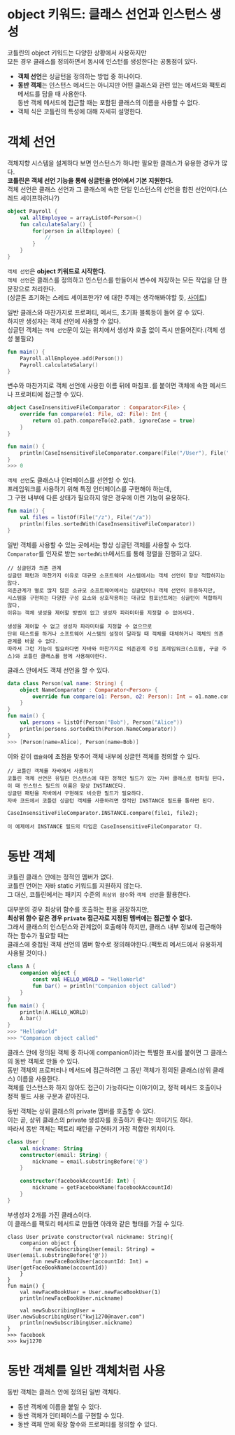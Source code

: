 object 키워드: 클래스 선언과 인스턴스 생성
===================================
코틀린의 object 키워드는 다양한 상황에서 사용하지만     
모든 경우 클래스를 정의하면서 동시에 인스턴를 생성한다는 공통점이 있다.     
  
* **객체 선언**은 싱글턴을 정의하는 방법 중 하나이다.  
* **동반 객체**는 인스턴스 메서드는 아니지만 어떤 클래스와 관련 있는 메서드와 팩토리 메서드를 담을 때 사용한다.   
    동반 객체 메서드에 접근할 때는 포함된 클래스의 이름을 사용할 수 없다.    
* 객체 식은 코틀린의 특성에 대해 자세히 설명한다.   

# 객체 선언
객체지향 시스템을 설계하다 보면 인스턴스가 하나만 필요한 클래스가 유용한 경우가 많다.       
**코틀린은 객체 선언 기능을 통해 싱글턴을 언어에서 기본 지원한다.**     
객체 선언은 클래스 선언과 그 클래스에 속한 단일 인스턴스의 선언을 합친 선언이다.(스레드 세이프하려나?)     

```kt
object Payroll {
    val allEmployee = arrayListOf<Person>()
    fun calculateSalary() {
        for(person in allEmployee) {
            //
        }
    }
}
```
`객체 선언`은 **object 키워드로 시작한다.**     
`객체 선언`은 클래스를 정의하고 인스턴스를 만들어서 변수에 저장하는 모든 작업을 단 한 문장으로 처리한다.        
(싱글톤 초기화는 스레드 세이프한가? 에 대한 주제는 생각해봐야할 듯, [사이트](https://stackoverflow.com/questions/35587652/kotlin-thread-safe-native-lazy-singleton-with-parameter))      
   
일반 클래스와 마찬가지로 프로퍼티, 메서드, 초기화 블록등이 들어 갈 수 있다.      
하지만 생성자는 객체 선언에 사용할 수 없다.       
싱글턴 객체는 `객체 선언`문이 있는 위치에서 생성자 호출 없이 즉시 만들어진다.(객체 생성 불필요)      

```kt
fun main() {
    Payroll.allEmployee.add(Person())
    Payroll.calculateSalary()
}
```
변수와 마찬가지로 객체 선언에 사용한 이름 뒤에 마침표`.`를 붙이면 객체에 속한 메서드나 프로퍼티에 접근할 수 있다.     

```kt
object CaseInsensitiveFileComparator : Comparator<File> {
    override fun compare(o1: File, o2: File): Int {
        return o1.path.compareTo(o2.path, ignoreCase = true)
    }
}
```
```kt
fun main() {
    println(CaseInsensitiveFileComparator.compare(File("/User"), File("/user")))
}
>>> 0
```
`객체 선언`도 클래스나 인터페이스를 선언할 수 있다.           
프레임워크를 사용하기 위해 특정 인터페이스를 구현해야 하는데,        
그 구현 내부에 다른 상태가 필요하지 않은 경우에 이런 기능이 유용하다.   

```kt
fun main() {
    val files = listOf(File("/z"), File("/a"))
    println(files.sortedWith(CaseInsensitiveFileComparator))
}
```
일반 객체를 사용할 수 있는 곳에서는 항상 싱글턴 객체를 사용할 수 있다.       
`Comparator`를 인자로 받는 `sortedWith`메서드를 통해 정렬을 진행하고 있다.      

```
// 싱글턴과 의존 관계  
싱글턴 패턴과 마찬가지 이유로 대규모 소프트웨어 시스템에서는 객체 선언이 항상 적합하지는 않다.      
의존관계가 별로 많지 않은 소규모 소프트웨어에서는 싱글턴이나 객체 선언이 유용하지만,                
시스템을 구현하는 다양한 구성 요소와 상호작용하는 대규모 컴포넌트에는 싱글턴이 적합하지 않다.               
이유는 객체 생성을 제어할 방법이 없고 생성자 파라미터를 지정할 수 없어서다.          
  
생성을 제어할 수 없고 생성자 파라미터를 지정할 수 없으므로        
단위 테스트를 하거나 소프트웨어 시스템의 설정이 달라질 때 객체를 대체하거나 객체의 의존관계를 바꿀 수 없다.    
따라서 그런 기능이 필요하다면 자바와 마찬가지로 의존관계 주입 프레임워크(스프릥, 구글 주스)와 코틀린 클래스를 함께 사용해야한다.  
```

클래스 안에서도 객체 선언을 할 수 있다.  

```kt
data class Person(val name: String) {
    object NameComparator : Comparator<Person> {
        override fun compare(o1: Person, o2: Person): Int = o1.name.compareTo(o2.name)
    }
}
fun main() {
    val persons = listOf(Person("Bob"), Person("Alice"))
    println(persons.sortedWith(Person.NameComparator))
}
>>> [Person(name=Alice), Person(name=Bob)]
```
이와 같이 `캡슐화`에 초점을 맞추어 객체 내부에 싱글턴 객체를 정의할 수 있다.   

```
// 코틀린 객체를 자바에서 사용하기  
코틀린 객체 선언은 유일한 인스턴스에 대한 정적인 빌드가 있는 자바 클래스로 컴파일 된다.    
이 때 인스턴스 필드의 이름은 항상 INSTANCE다.       
싱글턴 패턴을 자바에서 구현해도 비슷한 필드가 필요하다.    
자바 코드에서 코틀린 싱글턴 객체를 사용하려면 정적인 INSTANCE 필드를 통하면 된다.   

CaseInsensitiveFileComparator.INSTANCE.compare(file1, file2);

이 예제에서 INSTANCE 필드의 타입은 CaseInsensitiveFileComparator 다.   
```

# 동반 객체    
코틀린 클래스 안에는 정적인 멤버가 없다.     
코틀린 언어는 자바 static 키워드를 지원하지 않는다.      
그 대신, 코틀린에서는 패키지 수준의 `최상위 함수`와 `객체 선언`을 활용한다.     
    
대부분의 경우 최상위 함수를 호출하는 편을 권장하지만,            
**최상위 함수 같은 경우 `private` 접근자로 지정된 멤버에는 접근할 수 없다.**          
그래서 클래스의 인스턴스와 관계없이 호출해야 하지만, 클래스 내부 정보에 접근해야 하는 함수가 필요할 때는      
클래스에 중첩된 객체 선언의 멤버 함수로 정의해야한다.(팩토리 메서드에서 유용하게 사용될 것이다.)    

```kt
class A {
    companion object {
        const val HELLO_WORLD = "HelloWorld"
        fun bar() = println("Companion object called")
    }
}
fun main() {
    println(A.HELLO_WORLD)
    A.bar()
}
>>> "HelloWorld"
>>> "Companion object called"
```
클래스 안에 정의된 객체 중 하나에 companion이라는 특별한 표시를 붙이면 그 클래스의 동반 객체로 만들 수 있다.     
동반 객체의 프로퍼티나 메서드에 접근하려면 그 동반 객체가 정의된 클래스(상위 클래스) 이름을 사용한다.       
객체를 인스턴스화 하지 않아도 접근이 가능하다는 이야기이고, 정적 메서드 호출이나 정적 필드 사용 구문과 같아진다.  
       
동반 객체는 상위 클래스의 private 멤버를 호출할 수 있다.      
이는 곧, 상위 클래스의 private 생성자를 호출하기 좋다는 의미기도 하다.       
따라서 동반 객체는 팩토리 패턴을 구현하기 가장 적합한 위치이다.     

```kt
class User {
    val nickname: String
    constructor(email: String) {
        nickname = email.substringBefore('@')
    }
    
    constructor(facebookAccountId: Int) {
        nickname = getFacebookName(facebookAccountId)
    }
}
```
부생성자 2개를 가진 클래스이다.         
이 클래스를 팩토리 메서드로 만들면 아래와 같은 형태를 가질 수 있다.      
  
```
class User private constructor(val nickname: String){
    companion object {
        fun newSubscribingUser(email: String) = User(email.substringBefore('@')) 
        fun newFaceBookUser(accountId: Int) = User(getFaceBookName(accountId))
    }
}
fun main() {
    val newFaceBookUser = User.newFaceBookUser(1)
    println(newFaceBookUser.nickname)

    val newSubscribingUser = User.newSubscribingUser("kwj1270@naver.com")
    println(newSubscribingUser.nickname)
}
>>> facebook
>>> kwj1270
```

# 동반 객체를 일반 객체처럼 사용      
동반 객체는 클래스 안에 정의된 일반 객체다.    

* 동반 객체에 이름을 붙일 수 있다.  
* 동반 객체가 인터페이스를 구현할 수 있다.   
* 동반 객체 안에 확장 함수와 프로퍼티를 정의할 수 있다.

```kt

```
